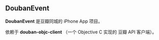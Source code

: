
[douban-objc-client]: https://github.com/lincode/douban-objc-client


DoubanEvent 
------------------

**DoubanEvent** 是豆瓣同城的 iPhone App 项目。

依赖于 **douban-objc-client** （一个 Objective C 实现的 豆瓣 API 客户端）。
